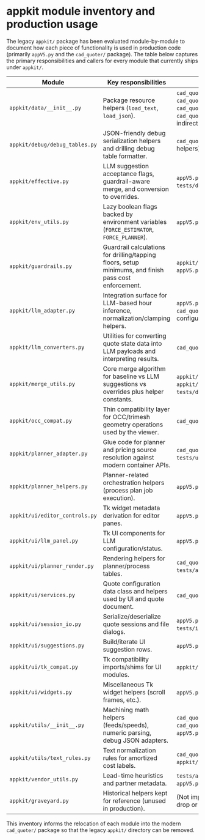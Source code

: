# appkit module inventory and production usage

The legacy `appkit/` package has been evaluated module-by-module to document how each
piece of functionality is used in production code (primarily `appV5.py` and the
`cad_quoter/` package). The table below captures the primary responsibilities and
callers for every module that currently ships under `appkit/`.

| Module | Key responsibilities | Primary production consumers |
| --- | --- | --- |
| `appkit/data/__init__.py` | Package resource helpers (`load_text`, `load_json`). | `cad_quoter/domain_models/materials.py`, `cad_quoter/estimators/drilling_legacy.py`, `cad_quoter/material_density.py`, `cad_quoter/llm/__init__.py`, `appV5.py` (via indirect imports). |
| `appkit/debug/debug_tables.py` | JSON-friendly debug serialization helpers and drilling debug table formatter. | `cad_quoter/utils/rendering.py` (consolidated helpers), `appV5.py` (debug table rendering). |
| `appkit/effective.py` | LLM suggestion acceptance flags, guardrail-aware merge, and conversion to overrides. | `appV5.py`, `cad_quoter/domain.py`, `tests/domain/test_effective_state.py`. |
| `appkit/env_utils.py` | Lazy boolean flags backed by environment variables (`FORCE_ESTIMATOR`, `FORCE_PLANNER`). | `appV5.py`, `appkit/planner_adapter.py`. |
| `appkit/guardrails.py` | Guardrail calculations for drilling/tapping floors, setup minimums, and finish pass cost enforcement. | `appkit/effective.py`, `appkit/merge_utils.py`, `appV5.py`. |
| `appkit/llm_adapter.py` | Integration surface for LLM-based hour inference, normalization/clamping helpers. | `appV5.py` (UI hook-up), `cad_quoter/app/llm_helpers.py` (delegate configuration). |
| `appkit/llm_converters.py` | Utilities for converting quote state data into LLM payloads and interpreting results. | `cad_quoter/domain.py` (lazy imports), `appV5.py`. |
| `appkit/merge_utils.py` | Core merge algorithm for baseline vs LLM suggestions vs overrides plus helper constants. | `appkit/effective.py`, `appkit/ui/suggestions.py`, `appV5.py`, `tests/domain/test_effective_state.py`. |
| `appkit/occ_compat.py` | Thin compatibility layer for OCC/trimesh geometry operations used by the viewer. | `cad_quoter/geometry/__init__.py`. |
| `appkit/planner_adapter.py` | Glue code for planner and pricing source resolution against modern container APIs. | `cad_quoter/app/quote_doc.py`, `appV5.py`, `tests/unit/test_pricing_source_resolution.py`. |
| `appkit/planner_helpers.py` | Planner-related orchestration helpers (process plan job execution). | `appV5.py`. |
| `appkit/ui/editor_controls.py` | Tk widget metadata derivation for editor panes. | `appV5.py`, `tests/test_editor_controls.py`. |
| `appkit/ui/llm_panel.py` | Tk UI components for LLM configuration/status. | `appV5.py`. |
| `appkit/ui/planner_render.py` | Rendering helpers for planner/process tables. | `cad_quoter/pricing/process_view.py`, `appV5.py`, `tests/app/test_planner_render.py`. |
| `appkit/ui/services.py` | Quote configuration data class and helpers used by UI and quote document. | `cad_quoter/app/quote_doc.py`, `appV5.py`. |
| `appkit/ui/session_io.py` | Serialize/deserialize quote sessions and file dialogs. | `appV5.py`, `tests/integration/test_app_smoke.py`. |
| `appkit/ui/suggestions.py` | Build/iterate UI suggestion rows. | `appV5.py`, `tests/unit/test_suggestion_rows.py`. |
| `appkit/ui/tk_compat.py` | Tk compatibility imports/shims for UI modules. | `appkit/ui/*`, `appV5.py`. |
| `appkit/ui/widgets.py` | Miscellaneous Tk widget helpers (scroll frames, etc.). | `appV5.py`. |
| `appkit/utils/__init__.py` | Machining math helpers (feeds/speeds), numeric parsing, debug JSON adapters. | `cad_quoter/app/chart_lines.py`, `cad_quoter/estimators/drilling_legacy.py`, `appV5.py`. |
| `appkit/utils/text_rules.py` | Text normalization rules for amortized cost labels. | `cad_quoter/utils/sheets.py`, `appkit/ui/planner_render.py`, `appV5.py`. |
| `appkit/vendor_utils.py` | Lead-time heuristics and partner metadata. | `tests/app/test_vendor_utils_lead_times.py`, `appV5.py`. |
| `appkit/graveyard.py` | Historical helpers kept for reference (unused in production). | (Not imported by production modules; safe to drop or archive.) |

This inventory informs the relocation of each module into the modern `cad_quoter/`
package so that the legacy `appkit/` directory can be removed.
